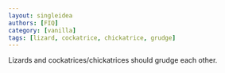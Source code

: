 ```yaml
---
layout: singleidea
authors: [FIQ]
category: [vanilla]
tags: [lizard, cockatrice, chickatrice, grudge]
---
```

Lizards and cockatrices/chickatrices should grudge each other.
